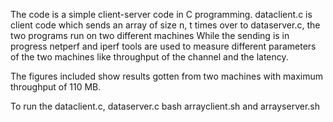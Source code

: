 The code is a simple client-server code in C programming. 
dataclient.c is client code which sends an array of size n, t times over to dataserver.c, the two programs run on two different machines
While the sending is in progress netperf and iperf tools are used to measure different parameters of the two machines like throughput of the channel and the latency.

The figures included show results gotten from two machines with maximum throughput of 110 MB.

To run the dataclient.c, dataserver.c bash arrayclient.sh and arrayserver.sh
